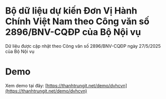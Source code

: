 # Bộ dữ liệu dự kiến Đơn Vị Hành Chính Việt Nam theo Công văn số 2896/BNV-CQĐP của Bộ Nội vụ

Dữ liệu được cập nhật theo Công văn số 2896/BNV-CQĐP ngày 27/5/2025 của Bộ Nội vụ

# Demo

Xem demo tại đây: [https://thanhtrungit.net/demo/dvhcvn](https://thanhtrungit.net/demo/dvhcvn)
